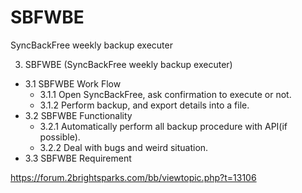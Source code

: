 # SBFWBE
SyncBackFree weekly backup executer

3. SBFWBE (SyncBackFree weekly backup executer)
- 3.1 SBFWBE Work Flow
	- 3.1.1 Open SyncBackFree, ask confirmation to execute or not.
	- 3.1.2 Perform backup, and export details into a file.
- 3.2 SBFWBE Functionality
	- 3.2.1 Automatically perform all backup procedure with API(if possible).
	- 3.2.2 Deal with bugs and weird situation.
- 3.3 SBFWBE Requirement

https://forum.2brightsparks.com/bb/viewtopic.php?t=13106